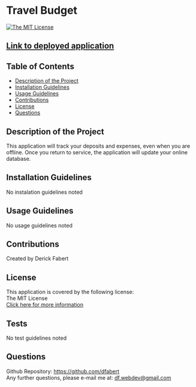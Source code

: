 
  
  # Travel Budget
 
  [![The MIT License](https://img.shields.io/badge/License-MIT-yellow.svg)](https://opensource.org/licenses/MIT)
  
  ## [Link to deployed application](https://shrouded-river-56580.herokuapp.com/)


  ## Table of Contents
  * [Description of the Project](#Description-of-the-project)
  * [Installation Guidelines](#Installation-Guidelines)
  * [Usage Guidelines](#Usage-Guidelines)
  * [Contributions](#Contributions)
  * [License](#License)
  * [Questions](#Questions)

  ## Description of the Project
  This application will track your deposits and expenses, even when you are offline.  Once you return to service, the application will update your online database.  

  ## Installation Guidelines
  No instalation guidelines noted

  ## Usage Guidelines
  No usage guidelines noted

  ## Contributions
  Created by Derick Fabert

  ## License
  This application is covered by the following license:  
  The MIT License  
  [Click here for more information](https://opensource.org/licenses/MIT)

  ## Tests
  No test guidelines noted

  ## Questions
  Github Repository: https://github.com/dfabert  
  Any further questions, please e-mail me at:  df.webdev@gmail.com
  
  